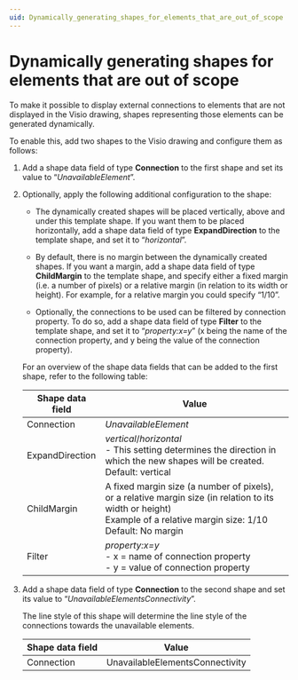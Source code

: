 ```yaml
---
uid: Dynamically_generating_shapes_for_elements_that_are_out_of_scope
---
```


# Dynamically generating shapes for elements that are out of scope

To make it possible to display external connections to elements that are not displayed in the Visio drawing, shapes representing those elements can be generated dynamically.

To enable this, add two shapes to the Visio drawing and configure them as follows:

1. Add a shape data field of type **Connection** to the first shape and set its value to “*UnavailableElement*”.

2. Optionally, apply the following additional configuration to the shape:

    - The dynamically created shapes will be placed vertically, above and under this template shape. If you want them to be placed horizontally, add a shape data field of type **ExpandDirection** to the template shape, and set it to “*horizontal*”.

    - By default, there is no margin between the dynamically created shapes. If you want a margin, add a shape data field of type **ChildMargin** to the template shape, and specify either a fixed margin (i.e. a number of pixels) or a relative margin (in relation to its width or height). For example, for a relative margin you could specify “1/10”.

    - Optionally, the connections to be used can be filtered by connection property. To do so, add a shape data field of type **Filter** to the template shape, and set it to “*property:x=y*” (x being the name of the connection property, and y being the value of the connection property).

    For an overview of the shape data fields that can be added to the first shape, refer to the following table:

    | Shape data field | Value                                                                                                                                                                                                                                                    |
    |--------------------|----------------------------------------------------------------------------------------------------------------------------------------------------------------------------------------------------------------------------------------------------------|
    | Connection         | *UnavailableElement*                                                                                                                                                                                                          |
    | ExpandDirection    | *vertical*/*horizontal*<br> -  This setting determines the direction in which the new shapes will be created.<br> Default: vertical |
    | ChildMargin        | A fixed margin size (a number of pixels), or a relative margin size (in relation to its width or height)<br> Example of a relative margin size: 1/10<br> Default: No margin                                                                              |
    | Filter             | *property:x=y*<br> -  x = name of connection property<br> -  y = value of connection property   |

3. Add a shape data field of type **Connection** to the second shape and set its value to “*UnavailableElementsConnectivity*”.

    The line style of this shape will determine the line style of the connections towards the unavailable elements.

    | Shape data field | Value                           |
    |--------------------|---------------------------------|
    | Connection         | UnavailableElementsConnectivity |
